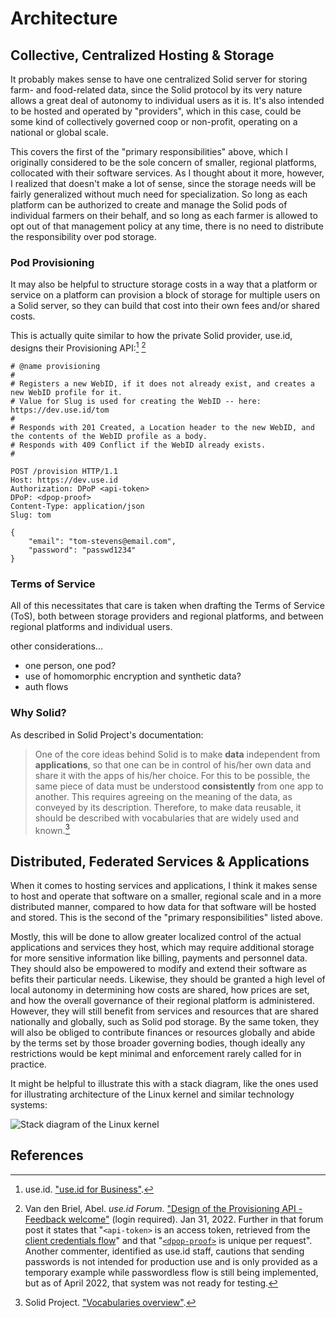 # Architecture
## Collective, Centralized Hosting & Storage
It probably makes sense to have one centralized Solid server for storing farm-
and food-related data, since the Solid protocol by its very nature allows a
great deal of autonomy to individual users as it is. It's also intended to be
hosted and operated by "providers", which in this case, could be some kind of
collectively governed coop or non-profit, operating on a national or global
scale.

This covers the first of the "primary responsibilities" above, which I
originally considered to be the sole concern of smaller, regional platforms,
collocated with their software services. As I thought about it more, however, I
realized that doesn't make a lot of sense, since the storage needs will be
fairly generalized without much need for specialization. So long as each
platform can be authorized to create and manage the Solid pods of individual
farmers on their behalf, and so long as each farmer is allowed to opt out of
that management policy at any time, there is no need to distribute the
responsibility over pod storage.

### Pod Provisioning
It may also be helpful to structure storage costs in a way that a platform or
service on a platform can provision a block of storage for multiple users on a
Solid server, so they can build that cost into their own fees and/or shared
costs.

This is actually quite similar to how the private Solid provider, use.id,
designs their Provisioning API:[^use.id] [^provisioning]

```
# @name provisioning
#
# Registers a new WebID, if it does not already exist, and creates a new WebID profile for it.
# Value for Slug is used for creating the WebID -- here: https://dev.use.id/tom
#
# Responds with 201 Created, a Location header to the new WebID, and the contents of the WebID profile as a body.
# Responds with 409 Conflict if the WebID already exists.
#
```
```http
POST /provision HTTP/1.1
Host: https://dev.use.id
Authorization: DPoP <api-token>
DPoP: <dpop-proof>
Content-Type: application/json
Slug: tom

{
    "email": "tom-stevens@email.com",
    "password": "passwd1234"
}
```

### Terms of Service
All of this necessitates that care is taken when drafting the Terms of Service
(ToS), both between storage providers and regional platforms, and between
regional platforms and individual users.

other considerations...
- one person, one pod?
- use of homomorphic encryption and synthetic data?
- auth flows

### Why Solid?
As described in Solid Project's
documentation:

> One of the core ideas behind Solid is to make __data__ independent from
> __applications__, so that one can be in control of his/her own data and share
> it with the apps of his/her choice. For this to be possible, the same piece of
> data must be understood __consistently__ from one app to another. This
> requires agreeing on the meaning of the data, as conveyed by its description.
> Therefore, to make data reusable, it should be described with vocabularies
> that are widely used and known.[^vocabularies]

## Distributed, Federated Services & Applications
When it comes to hosting services and applications, I think it makes sense to
host and operate that software on a smaller, regional scale and in a more
distributed manner, compared to how data for that software will be hosted and
stored. This is the second of the "primary responsibilities" listed above.

Mostly, this will be done to allow greater localized control of the actual
applications and services they host, which may require additional storage for
more sensitive information like billing, payments and personnel data. They
should also be empowered to modify and extend their software as befits their
particular needs. Likewise, they should be granted a high level of local
autonomy in determining how costs are shared, how prices are set, and how the
overall governance of their regional platform is administered. However, they
will still benefit from services and resources that are shared nationally and
globally, such as Solid pod storage. By the same token, they will also be
obliged to contribute finances or resources globally and abide by the terms set
by those broader governing bodies, though ideally any restrictions would be kept
minimal and enforcement rarely called for in practice.

It might be helpful to illustrate this with a stack diagram, like the ones used
for illustrating architecture of the Linux kernel and similar technology
systems:

![Stack diagram of the Linux
kernel](https://upload.wikimedia.org/wikipedia/commons/9/99/Linux_kernel_and_OpenGL_video_games.svg)

## References
[^use.id]: use.id. ["use.id for Business"](https://get.use.id/business).
[^provisioning]: Van den Briel, Abel. _use.id Forum_. ["Design of the
Provisioning API - Feedback
welcome"](https://forum.use.id/t/design-of-the-provisioning-api-feedback-welcome/40)
(login required). Jan 31, 2022. Further in that forum post it states that
"`<api-token>` is an access token, retrieved from the [client credentials
flow](https://forum.use.id/t/how-to-access-use-ids-api-with-your-apps-webid/62)"
and that
"[`<dpop-proof>`](https://forum.use.id/t/how-to-create-a-dpop-proof-header/63)
is unique per request". Another commenter, identified as use.id staff, cautions
that sending passwords is not intended for production use and is only provided
as a temporary example while passwordless flow is still being implemented, but
as of April 2022, that system was not ready for testing.
[^vocabularies]: Solid Project. ["Vocabularies
    overview"](https://solidproject.org/developers/vocabularies).
